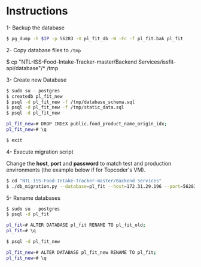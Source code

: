 # Instructions

1- Backup the database

```bash
$ pg_dump -h $IP -p 56283 -U pl_fit_db -W -Fc -f pl_fit.bak pl_fit 
```

2- Copy database files to `/tmp`

$ cp "NTL-ISS-Food-Intake-Tracker-master/Backend Services/issfit-api/database"/* /tmp

3- Create new Database

```bash
$ sudo su - postgres
$ createdb pl_fit_new
$ psql -d pl_fit_new -f /tmp/database_schema.sql
$ psql -d pl_fit_new -f /tmp/static_data.sql
$ psql -d pl_fit_new

pl_fit_new=# DROP INDEX public.food_product_name_origin_idx;
pl_fit_new=# \q

$ exit
```

4- Execute migration script

Change the **host**, **port** and **password** to match test and production environments (the example below if for Topcoder's VM).

```bash
$ cd "NTL-ISS-Food-Intake-Tracker-master/Backend Services"
$ ./db_migration.py --database=pl_fit --host=172.31.29.196 --port=56283 --user=pl_fit_db --password=CHANGEME
```

5- Rename databases

```bash
$ sudo su - postgres
$ psql -d pl_fit

pl_fit=# ALTER DATABASE pl_fit RENAME TO pl_fit_old;
pl_fit=# \q

$ psql -d pl_fit_new

pl_fit_new=# ALTER DATABASE pl_fit_new RENAME TO pl_fit;
pl_fit_new=# \q
```
